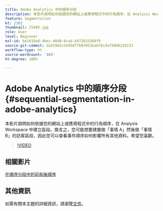 ```yaml
---
title: Adobe Analytics 中的順序分段
description: 本影片說明如何依據您的網站上或應用程式中的行為順序，在 Analysis Workspace 中建立區段。換言之，您可能想要建置做事情 A 然後做事情 B 的訪客區段，因此您可以查看事件順序如何影響所有其他資料。希望您喜歡。
feature: Segmentation
kt: 2302
thumbnail: 25405.jpg
role: User
level: Beginner
exl-id: be1610a0-dbec-46d0-8cad-b4726333b8f9
source-git-commit: da55943c5e956f7b03952babf8cdaf50d6239133
workflow-type: ht
source-wordcount: '163'
ht-degree: 100%

---
```


# Adobe Analytics 中的順序分段 {#sequential-segmentation-in-adobe-analytics}

本影片說明如何依據您的網站上或應用程式中的行為順序，在 Analysis Workspace 中建立區段。換言之，您可能想要建置做「事情 A」然後做「事情 B」的訪客區段，因此您可以查看事件順序如何影響所有其他資料。希望您喜歡。

>[!VIDEO](https://video.tv.adobe.com/v/25405/?quality=12)

## 相關影片

[在順序分段中的前和後順序](before-after-sequences-in-sequential-segmentation.md)

## 其他資訊

如需有關本主題的詳細資訊，請瀏覽[文件](https://experienceleague.adobe.com/docs/analytics/components/segmentation/segmentation-workflow/seg-sequential-build.html?lang=zh-Hant)。
